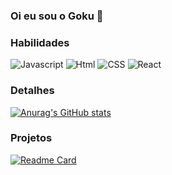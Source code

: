 ### Oi eu sou o Goku 👋


### Habilidades


![Javascript](https://img.shields.io/badge/Javascript-FFFF00?style=for-the-badge&logo=js&logoColor=white)
![Html](https://img.shields.io/badge/html-FA7343?style=for-the-badge&logo=html&logoColor=white)
![CSS](https://img.shields.io/badge/Css-0000FF?style=for-the-badge&logo=css&logoColor=white)
![React](https://img.shields.io/badge/React-ADD8E6?style=for-the-badge&logo=react&logoColor=white)


### Detalhes


[![Anurag's GitHub stats](https://github-readme-stats.vercel.app/api?username=EduhFaustino&show_icons=true)](http://github.com/anuraghazra/github-readme-stats)


### Projetos


[![Readme Card](https://github-readme-stats.vercel.app/api/pin/?username=EduhFaustino&repo=Loja-de-Skate)](https://github.com/anuraghasra/github-readme-stats)


